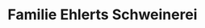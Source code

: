 ---
title: "Familie Ehlerts Schweinerei"
url: /doerentrup/familie-ehlerts-schweinerei/
shop: Hofladen
---